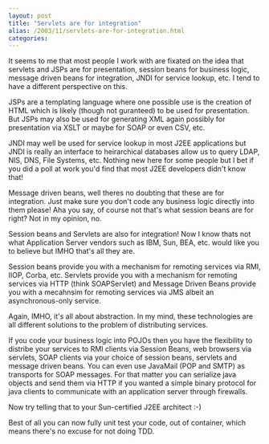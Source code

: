 ```yaml
---
layout: post
title: "Servlets are for integration"
alias: /2003/11/servlets-are-for-integration.html
categories:
---
```

It seems to me that most people I work with are fixated on the idea that servlets and JSPs are for presentation, session beans for business logic, message driven beans for integration, JNDI for service lookup, etc. I tend to have a different perspective on this.

JSPs are a templating language where one possible use is the creation of HTML which is likely (though not guranteed) to be used for presentation. But JSPs may also be used for generating XML again possibly for presentation via XSLT or maybe for SOAP or even CSV, etc.

JNDI may well be used for service lookup in most J2EE applications but JNDI is really an interface to heirarchical databases allow us to query LDAP, NIS, DNS, File Systems, etc. Nothing new here for some people but I bet if you did a poll at work you'd find that most J2EE developers didn't know that!

Message driven beans, well theres no doubting that these are for integration. Just make sure you don't code any business logic directly into them please! Aha you say, of course not that's what session beans are for right? Not in my opinion, no.

Session beans and Servlets are also for integration! Now I know thats not what Application Server vendors such as IBM, Sun, BEA, etc. would like you to believe but IMHO that's all they are.

Session beans provide you with a mechanism for remoting services via RMI, IIOP, Corba, etc. Servlets provide you with a mechanism for remoting services via HTTP (think SOAPServlet) and Message Driven Beans provide you with a mecahnsim for remoting services via JMS albeit an asynchronous-only service.

Again, IMHO, it's all about abstraction. In my mind, these technologies are all different solutions to the problem of distributing services.

If you code your business logic into POJOs then you have the flexibility to distribe your services to RMI clients via Session Beans, web browsers via servlets, SOAP clients via your choice of session beans, servlets and message driven beans. You can even use JavaMail (POP and SMTP) as transports for SOAP messages. For that matter you can serialize java objects and send them via HTTP if you wanted a simple binary protocol for java clients to communicate with an application server through firewalls.

Now try telling that to your Sun-certified J2EE architect :-)

Best of all you can now fully unit test your code, out of container, which means there's no excuse for not doing TDD.
